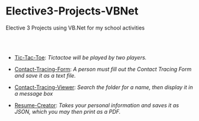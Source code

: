 # Elective3-Projects-VBNet
Elective 3 Projects using VB.Net for my school activities

<br /><br />
- [Tic-Tac-Toe](https://github.com/jnoahsantos/TicTacToe-VbNet):
_Tictactoe will be played by two players._

- [Contact-Tracing-Form](https://github.com/jnoahsantos/ContactTracing-VbNet):
_A person must fill out the Contact Tracing Form and save it as a text file._

- [Contact-Tracing-Viewer](https://github.com/jnoahsantos/ContactTracingViewer-VbNet):
_Search the folder for a name, then display it in a message box_

- [Resume-Creator](https://github.com/jnoahsantos/pdfResumeCreator-VbNet):
_Takes your personal information and saves it as JSON, which you may then print as a PDF._
